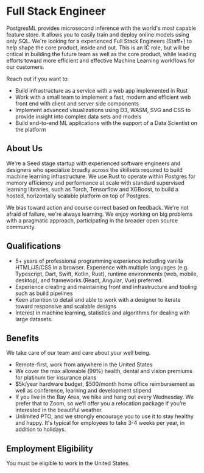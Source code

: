 # Full Stack Engineer

PostgresML provides microsecond inference with the world's most capable feature store. It allows you to easily train and deploy online models using only SQL. We're looking for a experienced Full Stack Engineers (Staff+) to help shape the core product, inside and out. This is an IC role, but will be critical in building the future team as well as the core product, while leading efforts toward more efficient and effective Machine Learning workflows for our customers.

Reach out if you want to:

* Build infrastructure as a service with a web app implemented in Rust
* Work with a small team to implement a fast, modern and efficient web front end with client and server side components
* Implement advanced visualizations using D3, WASM, SVG and CSS to provide insight into complex data sets and models
* Build end-to-end ML applications with the support of a Data Scientist on the platform

## About Us

We're a Seed stage startup with experienced software engineers and designers who specialize broadly across the skillsets required to build machine learning infrastructure. We use Rust to operate within Postgres for memory efficiency and performance at scale with standard supervised learning libraries, such as Torch, Tensorflow and XGBoost, to build a hosted, horizontally scalable platform on top of Postgres.

We bias toward action and course correct based on feedback. We're not afraid of failure, we're always learning. We enjoy working on big problems with a pragmatic approach, participating in the broader open source community.

## Qualifications

* 5+ years of professional programming experience including vanilla HTML/JS/CSS in a browser. Experience with multiple languages (e.g. Typescript, Dart, Swift, Kotlin, Rust), runtime environments (web, mobile, desktop), and frameworks (React, Angular, Vue) preferred.
* Experience creating and maintaining front end infrastructure and tooling such as build pipelines
* Keen attention to detail and able to work with a designer to iterate toward responsive and scalable designs
* Interest in machine learning, statistics and algorithms for dealing with large datasets.

## Benefits

We take care of our team and care about your well being.

* Remote-first, work from anywhere in the United States
* We cover the max allowable (99%) health, dental and vision premiums for platinum tier insurance plans
* $5k/year hardware budget, $500/month home office reimbursement as well as conference, learning and development stipend
* If you live in the Bay Area, we hike and hang out every Wednesday. We prefer that to Zoom, so we’ll offer you a relocation package if you’re interested in the beautiful weather.
* Unlimited PTO, and we strongly encourage you to use it to stay healthy and happy. It's typical for employees to take 3-4 weeks per year, in addition to holidays.

## Employment Eligibility

You must be eligible to work in the United States.

